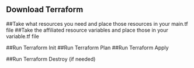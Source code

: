 ## Download Terraform

##Take what resources you need and place those resources in your main.tf file
##Take the affiliated resource variables and place those in your variable.tf file

##Run Terraform Init
##Run Terraform Plan
##Run Terraform Apply

##Run Terraform Destroy (if needed)

